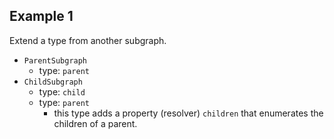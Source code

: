 ## Example 1
Extend a type from another subgraph.

- `ParentSubgraph`
  - type: `parent`
- `ChildSubgraph`
  - type: `child`
  - type: `parent`
    - this type adds a property (resolver) `children` that enumerates the children of a parent.